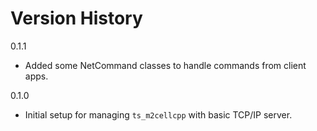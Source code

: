 # Version History

0.1.1

- Added some NetCommand classes to handle commands from client apps.

0.1.0

- Initial setup for managing `ts_m2cellcpp` with basic TCP/IP server.

